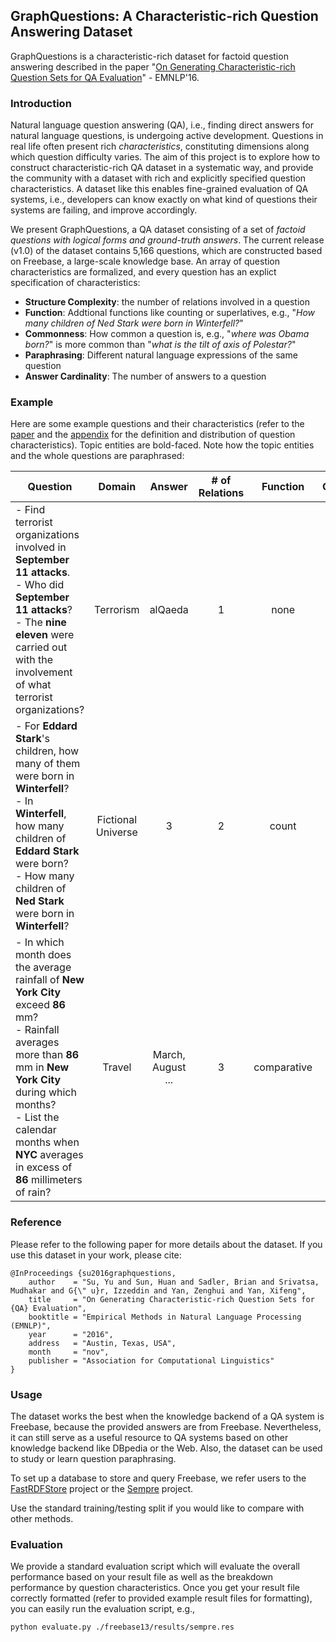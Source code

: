 ## GraphQuestions: A Characteristic-rich Question Answering Dataset
GraphQuestions is a characteristic-rich dataset for factoid question answering described in the paper "[On Generating Characteristic-rich Question Sets for QA Evaluation](http://cs.ucsb.edu/~ysu/papers/emnlp16_graphquestions.pdf)" - EMNLP'16.

### Introduction

Natural language question answering (QA), i.e., finding direct answers for natural language questions, is undergoing active development. Questions in real life often present rich _characteristics_, constituting dimensions along which question difficulty varies. The aim of this project is to explore how to construct characteristic-rich QA dataset in a systematic way, and provide the community with a dataset with rich and explicitly specified question characteristics. A dataset like this enables fine-grained evaluation of QA systems, i.e., developers can know exactly on what kind of questions their systems are failing, and improve accordingly.

We present GraphQuestions, a QA dataset consisting of a set of _factoid questions with logical forms and ground-truth answers_. The current release (v1.0) of the dataset contains 5,166 questions, which are constructed based on Freebase, a large-scale knowledge base. An array of question characteristics are formalized, and every question has an explict specification of characteristics:

* **Structure Complexity**: the number of relations involved in a question
* **Function**: Addtional functions like counting or superlatives, e.g., "_How many children of Ned Stark were born in Winterfell?_"
* **Commonness**: How common a question is, e.g., "_where was Obama born?_" is more common than "_what is the tilt of axis of Polestar?_"
* **Paraphrasing**: Different natural language expressions of the same question
* **Answer Cardinality**: The number of answers to a question

### Example

Here are some example questions and their characteristics (refer to the [paper](http://cs.ucsb.edu/~ysu/papers/emnlp16_graphquestions.pdf) and the [appendix](http://cs.ucsb.edu/~ysu/papers/emnlp16_graphquestions_appendix.pdf) for the definition and distribution of question characteristics). Topic entities are bold-faced. Note how the topic entities and the whole questions are paraphrased:

| Question | Domain | Answer | # of Relations | Function | Commonness | # of Answers |
| --------------------- | :-------: | :-------: | :-: | :------: | :----: | :-: |
| - Find terrorist organizations involved in **September 11 attacks**. <br> - Who did **September 11 attacks**?  <br> - The **nine eleven** were carried out with the involvement of what terrorist organizations? | Terrorism | alQaeda | 1 | none | -16.67 | 1 |
| - For **Eddard Stark**'s children, how many of them were born in **Winterfell**? <br> - In **Winterfell**, how many children of **Eddard Stark** were born?  <br> - How many children of **Ned Stark** were born in **Winterfell**?  | Fictional Universe | 3 | 2 | count | -23.34 | 1 |
| - In which month does the average rainfall of **New York City** exceed **86** mm? <br> - Rainfall averages more than **86** mm in **New York City** during which months?  <br> - List the calendar months when **NYC** averages in excess of **86** millimeters of rain?  | Travel | March, August <br> ... | 3 | comparative | -37.84 | 7 |

### Reference

Please refer to the following paper for more details about the dataset. If you use this dataset in your work, please cite:

```
@InProceedings {su2016graphquestions,
    author    = "Su, Yu and Sun, Huan and Sadler, Brian and Srivatsa, Mudhakar and G{\" u}r, Izzeddin and Yan, Zenghui and Yan, Xifeng",
    title     = "On Generating Characteristic-rich Question Sets for {QA} Evaluation",
    booktitle = "Empirical Methods in Natural Language Processing (EMNLP)",
    year      = "2016",
    address   = "Austin, Texas, USA",
    month     = "nov",
    publisher = "Association for Computational Linguistics"
}
```

### Usage

The dataset works the best when the knowledge backend of a QA system is Freebase, because the provided answers are from Freebase. Nevertheless, it can still serve as a useful resource to QA systems based on other knowledge backend like DBpedia or the Web. Also, the dataset can be used to study or learn question paraphrasing.

To set up a database to store and query Freebase, we refer users to the [FastRDFStore](https://github.com/Microsoft/FastRDFStore/) project or the [Sempre](https://github.com/percyliang/sempre) project.

Use the standard training/testing split if you would like to compare with other methods.

### Evaluation

We provide a standard evaluation script which will evaluate the overall performance based on your result file as well as the breakdown performance by question characteristics. Once you get your result file correctly formatted (refer to provided example result files for formatting), you can easily run the evaluation script, e.g.,

```
python evaluate.py ./freebase13/results/sempre.res
```
